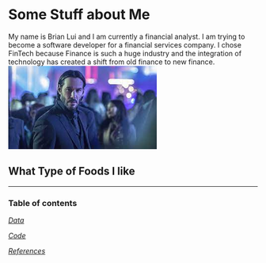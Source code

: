 # Some Stuff about Me
My name is Brian Lui and I am currently a financial analyst.
I am trying to become a software developer for a financial services company.
I chose FinTech because Finance is such a huge industry and the integration of technology has created a shift from old finance to new finance.
![John Wick](Wick.png)

## **What Type of Foods I like**
---
### Table of contents

*[Data](Data)*

*[Code](Code)*

*[References](References)*